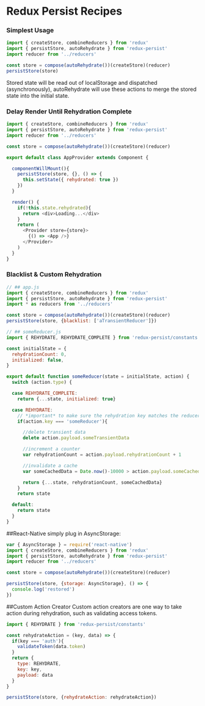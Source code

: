 # Redux Persist Recipes

### Simplest Usage
```js
import { createStore, combineReducers } from 'redux'
import { persistStore, autoRehydrate } from 'redux-persist'
import reducer from '../reducers'

const store = compose(autoRehydrate())(createStore)(reducer)
persistStore(store)
```
Stored state will be read out of localStorage and dispatched (asynchronously), autoRehydrate will use these actions to merge the stored state into the initial state.

### Delay Render Until Rehydration Complete
```js
import { createStore, combineReducers } from 'redux'
import { persistStore, autoRehydrate } from 'redux-persist'
import reducer from '../reducers'

const store = compose(autoRehydrate())(createStore)(reducer)

export default class AppProvider extends Component {

  componentWillMount(){
    persistStore(store, {}, () => {
      this.setState({ rehydrated: true })
    })
  }

  render() {
    if(!this.state.rehydrated){
      return <div>Loading...</div>
    }
    return (
      <Provider store={store}>
        {() => <App />}
      </Provider>
    )
  }
}
```

### Blacklist & Custom Rehydration
```js
// ## app.js
import { createStore, combineReducers } from 'redux'
import { persistStore, autoRehydrate } from 'redux-persist'
import * as reducers from '../reducers'

const store = compose(autoRehydrate())(createStore)(reducer)
persistStore(store, {blacklist: ['aTransientReducer']})

// ## someReducer.js
import { REHYDRATE, REHYDRATE_COMPLETE } from 'redux-persist/constants'

const initialState = {
  rehydrationCount: 0,
  initialized: false,
}

export default function someReducer(state = initialState, action) {
  switch (action.type) {

  case REHYDRATE_COMPLETE:
    return {...state, initialized: true}

  case REHYDRATE:
    // *important* to make sure the rehydration key matches the reducer key.
    if(action.key === 'someReducer'){

      //delete transient data
      delete action.payload.someTransientData

      //increment a counter
      var rehydrationCount = action.payload.rehydrationCount + 1

      //invalidate a cache
      var someCachedData = Date.now()-10000 > action.payload.someCachedData.time ? null : action.payload.someCachedData

      return {...state, rehydrationCount, someCachedData}
    }
    return state

  default:
    return state
  }
}
```

##React-Native
simply plug in AsyncStorage:
```js
var { AsyncStorage } = require('react-native')
import { createStore, combineReducers } from 'redux'
import { persistStore, autoRehydrate } from 'redux-persist'
import reducer from '../reducers'

const store = compose(autoRehydrate())(createStore)(reducer)

persistStore(store, {storage: AsyncStorage}, () => {
  console.log('restored')
})
```

##Custom Action Creator
Custom action creators are one way to take action during rehydration, such as validating access tokens.
```js
import { REHYDRATE } from 'redux-persist/constants'

const rehydrateAction = (key, data) => {
  if(key === 'auth'){
    validateToken(data.token)
  }
  return {
    type: REHYDRATE,
    key: key,
    payload: data
  }
}

persistStore(store, {rehydrateAction: rehydrateAction})
```
